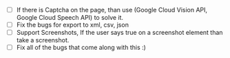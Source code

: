 - [ ] If there is Captcha on the page, than use (Google Cloud Vision API, Google Cloud Speech API) to solve it.
- [ ] Fix the bugs for export to xml, csv, json
- [ ] Support Screenshots, If the user says true on a screenshot element than take a screenshot.
- [ ] Fix all of the bugs that come along with this :)
